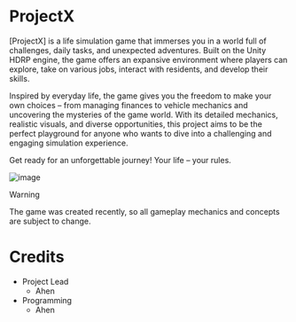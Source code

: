 # ProjectX
[ProjectX] is a life simulation game that immerses you in a world full of challenges, daily tasks, and unexpected adventures. Built on the Unity HDRP engine, the game offers an expansive environment where players can explore, take on various jobs, interact with residents, and develop their skills.

Inspired by everyday life, the game gives you the freedom to make your own choices – from managing finances to vehicle mechanics and uncovering the mysteries of the game world. With its detailed mechanics, realistic visuals, and diverse opportunities, this project aims to be the perfect playground for anyone who wants to dive into a challenging and engaging simulation experience.

Get ready for an unforgettable journey! Your life – your rules.


![image]([https://github.com/user-attachments/assets/6191c963-e6da-43e7-9efd-66b3f76b4f7d](https://raw.githubusercontent.com/Aheniasty/ProjectX/refs/heads/main/MenuConcept.gif))

> [!WARNING]
> The game was created recently, so all gameplay mechanics and concepts are subject to change.



# Credits

- Project Lead
  - Ahen
- Programming
  - Ahen

